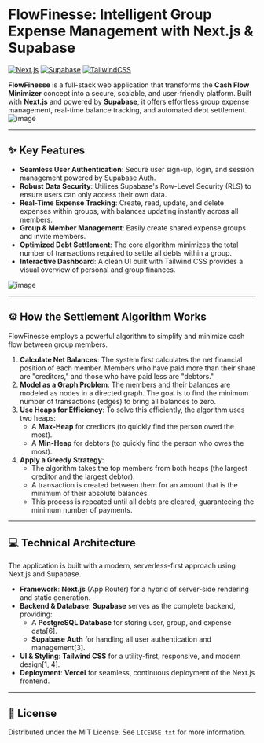 # FlowFinesse: Intelligent Group Expense Management with Next.js & Supabase

[![Next.js](https://img.shields.io/badge/Next.js-black?style=for-the-badge&logo=next.js&logoColor=white)](https://nextjs.org/)
[![Supabase](https://img.shields.io/badge/Supabase-black?style=for-the-badge&logo=supabase&logoColor=white)](https://supabase.io/)
[![TailwindCSS](https://img.shields.io/badge/tailwindcss-black.svg?style=for-the-badge&logo=tailwind-css&logoColor=white)](https://tailwindcss.com/)

**FlowFinesse** is a full-stack web application that transforms the **Cash Flow Minimizer** concept into a secure, scalable, and user-friendly platform. Built with **Next.js** and powered by **Supabase**, it offers effortless group expense management, real-time balance tracking, and automated debt settlement.
![image](https://github.com/user-attachments/assets/0c1ec888-3ff5-470b-9262-18f30b3fcabf)

---

## ✨ Key Features

-   **Seamless User Authentication**: Secure user sign-up, login, and session management powered by Supabase Auth.
-   **Robust Data Security**: Utilizes Supabase's Row-Level Security (RLS) to ensure users can only access their own data.
-   **Real-Time Expense Tracking**: Create, read, update, and delete expenses within groups, with balances updating instantly across all members.
-   **Group & Member Management**: Easily create shared expense groups and invite members.
-   **Optimized Debt Settlement**: The core algorithm minimizes the total number of transactions required to settle all debts within a group.
-   **Interactive Dashboard**: A clean UI built with Tailwind CSS provides a visual overview of personal and group finances.
  
![image](https://github.com/user-attachments/assets/e7db9684-f6ce-4992-9a71-781136605376)

---

## ⚙️ How the Settlement Algorithm Works

FlowFinesse employs a powerful algorithm to simplify and minimize cash flow between group members.

1.  **Calculate Net Balances**: The system first calculates the net financial position of each member. Members who have paid more than their share are "creditors," and those who have paid less are "debtors."
2.  **Model as a Graph Problem**: The members and their balances are modeled as nodes in a directed graph. The goal is to find the minimum number of transactions (edges) to bring all balances to zero.
3.  **Use Heaps for Efficiency**: To solve this efficiently, the algorithm uses two heaps:
    -   A **Max-Heap** for creditors (to quickly find the person owed the most).
    -   A **Min-Heap** for debtors (to quickly find the person who owes the most).
4.  **Apply a Greedy Strategy**:
    -   The algorithm takes the top members from both heaps (the largest creditor and the largest debtor).
    -   A transaction is created between them for an amount that is the minimum of their absolute balances.
    -   This process is repeated until all debts are cleared, guaranteeing the minimum number of payments.

---

## 💻 Technical Architecture

The application is built with a modern, serverless-first approach using Next.js and Supabase.

-   **Framework**: **Next.js** (App Router) for a hybrid of server-side rendering and static generation.
-   **Backend & Database**: **Supabase** serves as the complete backend, providing:
    -   A **PostgreSQL Database** for storing user, group, and expense data[6].
    -   **Supabase Auth** for handling all user authentication and management[3].
-   **UI & Styling**: **Tailwind CSS** for a utility-first, responsive, and modern design[1, 4].
-   **Deployment**: **Vercel** for seamless, continuous deployment of the Next.js frontend.

---

## 📜 License

Distributed under the MIT License. See `LICENSE.txt` for more information.
